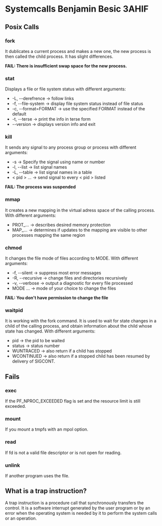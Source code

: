 # Systemcalls Benjamin Besic 3AHIF

## Posix Calls
### fork
It dublicates a current process and makes a new one, the new process is then called the child process. It has slight differences.

**FAIL: There is insufficient swap space for the new process.**

### stat
Displays a file or file system status with different arguments:
* -L, --derefrence -> follow links
* -f, --file-system -> display file system status instead of file status
* -c, --format=FORMAT ->  use the specified FORMAT instead of the default
* -t, --terse -> print the info in terse form
* --version -> displays version info and exit

### kill
It sends any signal to any process group or process with different arguments:
* -s <signal> -> Specify the signal using name or number
* -l, --list -> list signal names
* -L, --table -> list signal names in a table
* < pid > ... -> send signal to every < pid > listed

**FAIL: The process was suspended**

### mmap
It creates a new mapping in the virtual adress space of the calling process.
With different arguments:
* PROT_... -> describes desired memory protection
* MAP_... -> determines if updates to the mapping are visible to  other processes mapping the same region

### chmod
It changes the file mode of files according to MODE.
With different arguments:
* -f, --silent -> suppress most error messages
* -R, --recursive -> change files and directories recursively
* -v, --verbose -> output a diagnostic for every file processed
* MODE ... -> mode of your choice to change the files

**FAIL: You don't have permission to change the file**

### waitpid
It is working with the fork command. It is used to wait for state changes in a child of the calling  process, and obtain information about the child whose state has changed.
With different arguments:
* pid -> the pid to be waited
* status -> status number
* WUNTRACED -> also return if a child has stopped
* WCONTINUED -> also return if a stopped child has been resumed by delivery of SIGCONT.

## Fails
### exec
If the PF_NPROC_EXCEEDED flag is set and the resource limit is still exceeded.

### mount
If you mount a tmpfs with an mpol option.

### read
If fd is not a valid file descriptor or is not open for reading.

### unlink
If another program uses the file.

## What is a trap instruction?
A trap instruction is a procedure call that synchronously transfers the control. It is a software interrupt generated by the user program or by an error when the operating system is needed by it to perform the system calls or an operation.
